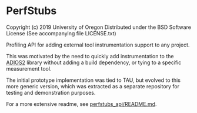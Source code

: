 # PerfStubs

Copyright (c) 2019 University of Oregon
Distributed under the BSD Software License
(See accompanying file LICENSE.txt)

Profiling API for adding external tool instrumentation support to any project.

This was motivated by the need to quickly add instrumentation to the
[ADIOS2](https://github.com/ornladios/ADIOS2) library without adding a build
dependency, or tying to a specific measurement tool.

The initial prototype implementation was tied to TAU, but evolved to this more
generic version, which was extracted as a separate repository for testing and
demonstration purposes.

For a more extensive readme, see [perfstubs_api/README.md](perfstubs_api/README.md).
